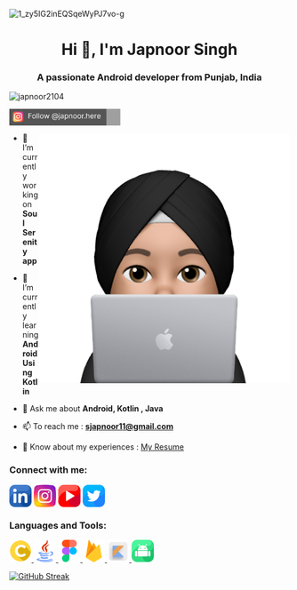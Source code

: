 
 ![1_zy5IG2inEQSqeWyPJ7vo-g](https://github.com/JapnoorHere/JapnoorHere/assets/109523523/27e67fb4-9367-4d97-aabf-02dafcfd4700)
<h1 align="center">Hi 👋, I'm Japnoor Singh</h1>
<h3 align="center">A passionate Android developer from Punjab, India</h3>

<p align="left"> <img src="https://komarev.com/ghpvc/?username=japnoor2104&label=Profile%20views&color=0e75b6&style=flat" alt="japnoor2104" /> </p>

<a href="https://instagram.com/japnoor.here" target="_blank"><img align="center" src="https://github.com/JapnoorHere/Icons/blob/main/instaFollow.png" alt="japnoor.here" height="30" width="200" /></a>

<img align="right" alt="Coding" width="450" src="https://github.com/JapnoorHere/Icons/blob/main/user.png"/>

- 🔭 I’m currently working on <b>Soul Serenity app</b>

- 🌱 I’m currently learning **Android Using Kotlin**

- 💬 Ask me about **Android, Kotlin , Java**

- 📫 To reach me : **sjapnoor11@gmail.com**

- 📄 Know about my experiences : [My Resume](https://drive.google.com/file/d/17OBud8MM30JkNHI9sLT9louHrzUJZXH4/view?usp=drive_link)

<h3 align="left">Connect with me:</h3>
<p align="left">
<a href="https://www.linkedin.com/in/japnoor-singh-6009a0245/" target="_blank"><img align="center" src="https://github.com/JapnoorHere/Icons/blob/main/linkedin.png" alt="japnoor singh" height="40" width="40" /></a>
<a href="https://instagram.com/japnoor.here" target="_blank"><img align="center" src="https://github.com/JapnoorHere/Icons/blob/main/instagram.png" alt="japnoor.here" height="40" width="40" /></a>
<a href="https://www.youtube.com/@DroidBytes11" target="_blank"><img align="center" src="https://github.com/JapnoorHere/Icons/blob/main/youtube.png" alt="droid bytes" height="40" width="40" /></a>
<a href="https://twitter.com/2104japnoor" target="_blank"><img align="center" src="https://github.com/JapnoorHere/Icons/blob/main/twitter.png" alt="2104japnoor" height="40" width="40" /></a>
</p>

<h3 align="left">Languages and Tools:</h3>
<p align="left"> 

<a href="https://www.cprogramming.com/" target="_blank" rel="noreferrer"> <img src="https://github.com/JapnoorHere/Icons/blob/main/c.png" alt="c" width="40" height="40"/> </a> 
<a href="https://www.java.com" target="_blank" rel="noreferrer"> <img src="https://github.com/JapnoorHere/Icons/blob/main/java.png" alt="java" width="40" height="40"/> </a> 
<a href="https://www.figma.com/" target="_blank" rel="noreferrer"> <img src="https://github.com/JapnoorHere/Icons/blob/main/figma.png" alt="figma" width="40" height="40"/> </a> 
<a href="https://firebase.google.com/" target="_blank" rel="noreferrer"> <img src="https://github.com/JapnoorHere/Icons/blob/main/firebase.png" alt="firebase" width="40" height="40"/> </a>
<a href="https://kotlinlang.org" target="_blank" rel="noreferrer"> <img src="https://github.com/JapnoorHere/Icons/blob/main/kotlin.png" alt="kotlin" width="40" height="40"/> </a> 
<a href="https://developer.android.com" target="_blank" rel="noreferrer"> <img src="https://github.com/JapnoorHere/Icons/blob/main/android.png" alt="android" width="40" height="40"/> </a> 
</p>

[![GitHub Streak](https://streak-stats.demolab.com?user=Japnoor-Singh)](https://git.io/streak-stats)
